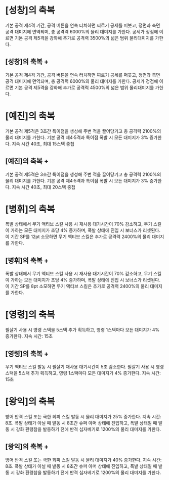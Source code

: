 # [성창]의 축복

기본 공격 제4격 기간, 공격 버튼을 연속 터치하면 찌르기 공세를 퍼붓고, 정면과 측면 공격 대미지에 면역되며, 총 공격력 6000%의 물리 대미지를 가한다. 공세가 정점에 이르면 기본 공격 제5격을 강화해 추가로 공격력 3500%의 넓은 범위 물리대미지를 가한다.

## [성창]의 축복 +

기본 공격 제4격 기간, 공격 버튼을 연속 터치하면 찌르기 공세를 퍼붓고, 정면과 측면 공격 대미지에 면역되며, 총 공격력 6000%의 물리 대미지를 가한다. 공세가 정점에 이르면 기본 공격 제5격을 강화해 추가로 공격력 4500%의 넓은 범위 물리대미지를 가한다.

# [예진]의 축복

기본 공격 제5격은 3초간 특이점을 생성해 주변 적을 끌어당기고 총 공격력 2100%의 물리 대미지를 가한다. 기본 공격 제4·5격과 특이점 폭발 시 모든 대미지가 3% 증가한다. 지속 시간 40초, 최대 15스택 중첩

## [예진]의 축복 +

기본 공격 제5격은 3초간 특이점을 생성해 주변 적을 끌어당기고 총 공격력 2100%의 물리 대미지를 가한다. 기본 공격 제4·5격과 특이점 폭발 시 모든 대미지가 3% 증가한다. 지속 시간 40초, 최대 20스택 중첩

# [병휘]의 축복

폭발 상태에서 무기 액티브 스킬 사용 시 재사용 대기시간이 70% 감소하고, 무기 스킬이 가하는 모든 대미지가 초당 4% 증가하며, 폭발 상태에 진입 시 보너스가 리셋된다. 이 기간 SP를 12pt 소모하면 무기 액티브 스킬은 추가로 공격력 2400%의 물리 대미지를 가한다.

## [병휘]의 축복 +

폭발 상태에서 무기 액티브 스킬 사용 시 재사용 대기시간이 70% 감소하고, 무기 스킬이 가하는 모든 대미지가 초당 4% 증가하며, 폭발 상태에 진입 시 보너스가 리셋된다. 이 기간 SP를 8pt 소모하면 무기 액티브 스킬은 추가로 공격력 2400%의 물리 대미지를 가한다.

# [영령]의 축복

필살기 사용 시 영령 스택을 5스택 추가 획득하고, 영령 1스택마다 모든 대미지가 4% 증가한다. 지속 시간: 15초

## [영령]의 축복 +

무기 액티브 스킬 발동 시 필살기 재사용 대기시간이 5초 감소한다. 필살기 사용 시 영령 스택을 5스택 추가 획득하고, 영령 1스택마다 모든 대미지가 4% 증가한다. 지속 시간: 15초

# [왕익]의 축복

방어 반격 스킬 또는 극한 회피 스킬 발동 시 물리 대미지가 25% 증가한다. 지속 시간: 8초. 폭발 상태가 아닐 때 발동 시 8초간 슈퍼 아머 상태에 진입하고, 폭발 상태일 때 발동 시 강화 환령참을 발동하기 전에 반격 십자베기로 1200%의 물리 대미지를 가한다.

## [왕익]의 축복 +

방어 반격 스킬 또는 극한 회피 스킬 발동 시 물리 대미지가 40% 증가한다. 지속 시간: 8초. 폭발 상태가 아닐 때 발동 시 8초간 슈퍼 아머 상태에 진입하고, 폭발 상태일 때 발동 시 강화 환령참을 발동하기 전에 반격 십자베기로 1200%의 물리 대미지를 가한다.
